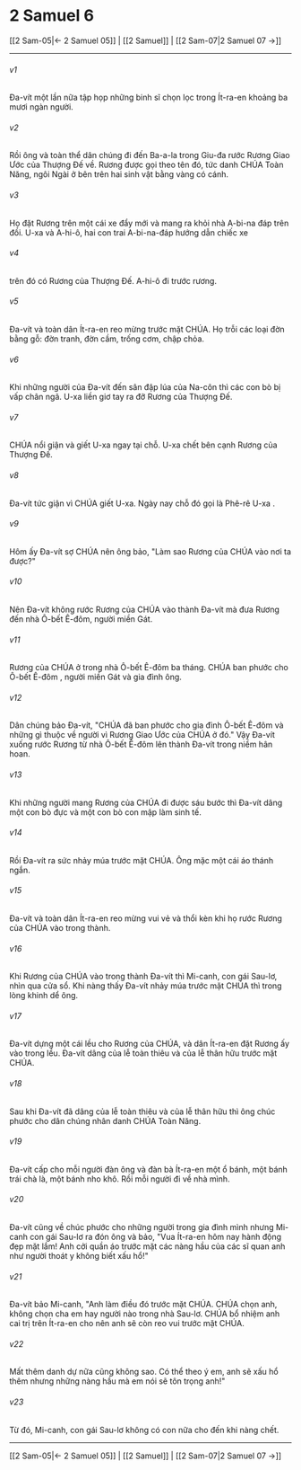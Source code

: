 # 2 Samuel 6

[[2 Sam-05|← 2 Samuel 05]] | [[2 Samuel]] | [[2 Sam-07|2 Samuel 07 →]]
***



###### v1 
Đa-vít một lần nữa tập họp những binh sĩ chọn lọc trong Ít-ra-en khoảng ba mươi ngàn người. 

###### v2 
Rồi ông và toàn thể dân chúng đi đến Ba-a-la trong Giu-đa rước Rương Giao Ước của Thượng Đế về. Rương được gọi theo tên đó, tức danh CHÚA Toàn Năng, ngôi Ngài ở bên trên hai sinh vật bằng vàng có cánh. 

###### v3 
Họ đặt Rương trên một cái xe đẩy mới và mang ra khỏi nhà A-bi-na đáp trên đồi. U-xa và A-hi-ô, hai con trai A-bi-na-đáp hướng dẫn chiếc xe 

###### v4 
trên đó có Rương của Thượng Đế. A-hi-ô đi trước rương. 

###### v5 
Đa-vít và toàn dân Ít-ra-en reo mừng trước mặt CHÚA. Họ trỗi các loại đờn bằng gỗ: đờn tranh, đờn cầm, trống cơm, chập chỏa. 

###### v6 
Khi những người của Đa-vít đến sân đập lúa của Na-côn thì các con bò bị vấp chân ngã. U-xa liền giơ tay ra đỡ Rương của Thượng Đế. 

###### v7 
CHÚA nổi giận và giết U-xa ngay tại chỗ. U-xa chết bên cạnh Rương của Thượng Đế. 

###### v8 
Đa-vít tức giận vì CHÚA giết U-xa. Ngày nay chỗ đó gọi là Phê-rê U-xa . 

###### v9 
Hôm ấy Đa-vít sợ CHÚA nên ông bảo, "Làm sao Rương của CHÚA vào nơi ta được?" 

###### v10 
Nên Đa-vít không rước Rương của CHÚA vào thành Đa-vít mà đưa Rương đến nhà Ô-bết Ê-đôm, người miền Gát. 

###### v11 
Rương của CHÚA ở trong nhà Ô-bết Ê-đôm ba tháng. CHÚA ban phước cho Ô-bết Ê-đôm , người miền Gát và gia đình ông. 

###### v12 
Dân chúng bảo Đa-vít, "CHÚA đã ban phước cho gia đình Ô-bết Ê-đôm và những gì thuộc về người vì Rương Giao Ước của CHÚA ở đó." Vậy Đa-vít xuống rước Rương từ nhà Ô-bết Ê-đôm lên thành Đa-vít trong niềm hân hoan. 

###### v13 
Khi những người mang Rương của CHÚA đi được sáu bước thì Đa-vít dâng một con bò đực và một con bò con mập làm sinh tế. 

###### v14 
Rồi Đa-vít ra sức nhảy múa trước mặt CHÚA. Ông mặc một cái áo thánh ngắn. 

###### v15 
Đa-vít và toàn dân Ít-ra-en reo mừng vui vẻ và thổi kèn khi họ rước Rương của CHÚA vào trong thành. 

###### v16 
Khi Rương của CHÚA vào trong thành Đa-vít thì Mi-canh, con gái Sau-lơ, nhìn qua cửa sổ. Khi nàng thấy Đa-vít nhảy múa trước mặt CHÚA thì trong lòng khinh dể ông. 

###### v17 
Đa-vít dựng một cái lều cho Rương của CHÚA, và dân Ít-ra-en đặt Rương ấy vào trong lều. Đa-vít dâng của lễ toàn thiêu và của lễ thân hữu trước mặt CHÚA. 

###### v18 
Sau khi Đa-vít đã dâng của lễ toàn thiêu và của lễ thân hữu thì ông chúc phước cho dân chúng nhân danh CHÚA Toàn Năng. 

###### v19 
Đa-vít cấp cho mỗi người đàn ông và đàn bà Ít-ra-en một ổ bánh, một bánh trái chà là, một bánh nho khô. Rồi mỗi người đi về nhà mình. 

###### v20 
Đa-vít cũng về chúc phước cho những người trong gia đình mình nhưng Mi-canh con gái Sau-lơ ra đón ông và bảo, "Vua Ít-ra-en hôm nay hành động đẹp mặt lắm! Anh cởi quần áo trước mặt các nàng hầu của các sĩ quan anh như người thoát y không biết xấu hổ!" 

###### v21 
Đa-vít bảo Mi-canh, "Anh làm điều đó trước mặt CHÚA. CHÚA chọn anh, không chọn cha em hay người nào trong nhà Sau-lơ. CHÚA bổ nhiệm anh cai trị trên Ít-ra-en cho nên anh sẽ còn reo vui trước mặt CHÚA. 

###### v22 
Mất thêm danh dự nữa cũng không sao. Có thể theo ý em, anh sẽ xấu hổ thêm nhưng những nàng hầu mà em nói sẽ tôn trọng anh!" 

###### v23 
Từ đó, Mi-canh, con gái Sau-lơ không có con nữa cho đến khi nàng chết.

***
[[2 Sam-05|← 2 Samuel 05]] | [[2 Samuel]] | [[2 Sam-07|2 Samuel 07 →]]
